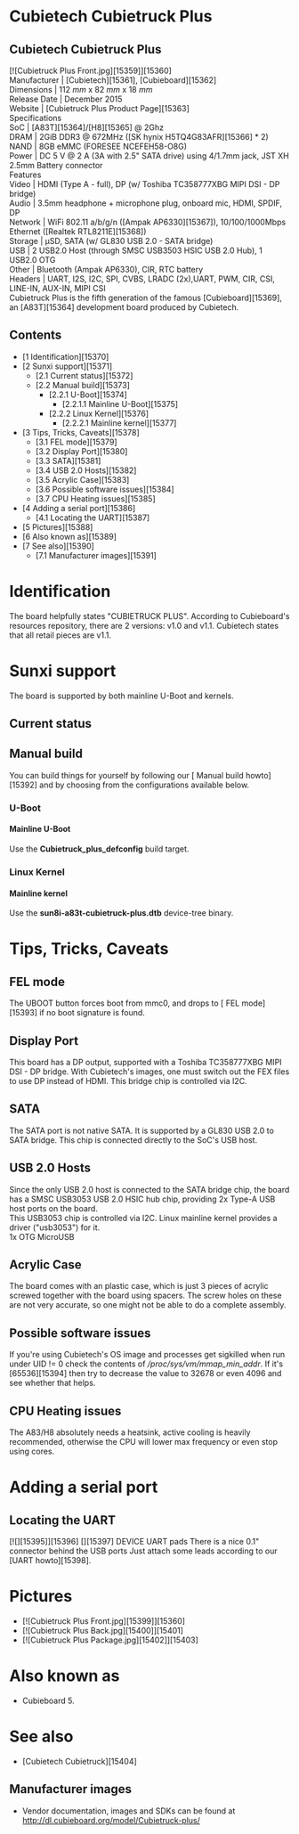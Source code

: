 # Cubietech Cubietruck Plus
Cubietech Cubietruck Plus  
---  
[![Cubietruck Plus Front.jpg][15359]][15360]  
Manufacturer |  [Cubietech][15361], [Cubieboard][15362]  
Dimensions |  112 _mm_ x 82 _mm_ x 18 _mm_  
Release Date |  December 2015   
Website |  [Cubietruck Plus Product Page][15363]  
Specifications   
SoC |  [A83T][15364]/[H8][15365] @ 2Ghz   
DRAM |  2GiB DDR3 @ 672MHz ([SK hynix H5TQ4G83AFR][15366] * 2)   
NAND |  8GB eMMC (FORESEE NCEFEH58-O8G)   
Power |  DC 5 V @ 2 A (3A with 2.5" SATA drive) using 4/1.7mm jack, JST XH 2.5mm Battery connector   
Features   
Video |  HDMI (Type A - full), DP (w/ Toshiba TC358777XBG MIPI DSI - DP bridge)   
Audio |  3.5mm headphone + microphone plug, onboard mic, HDMI, SPDIF, DP   
Network |  WiFi 802.11 a/b/g/n ([Ampak AP6330][15367]), 10/100/1000Mbps Ethernet ([Realtek RTL8211E][15368])   
Storage |  µSD, SATA (w/ GL830 USB 2.0 - SATA bridge)   
USB |  2 USB2.0 Host (through SMSC USB3503 HSIC USB 2.0 Hub), 1 USB2.0 OTG   
Other |  Bluetooth (Ampak AP6330), CIR, RTC battery   
Headers |  UART, I2S, I2C, SPI, CVBS, LRADC (2x),UART, PWM, CIR, CSI, LINE-IN, AUX-IN, MIPI CSI   
Cubietruck Plus is the fifth generation of the famous [Cubieboard][15369], an [A83T][15364] development board produced by Cubietech. 
## Contents
  * [1 Identification][15370]
  * [2 Sunxi support][15371]
    * [2.1 Current status][15372]
    * [2.2 Manual build][15373]
      * [2.2.1 U-Boot][15374]
        * [2.2.1.1 Mainline U-Boot][15375]
      * [2.2.2 Linux Kernel][15376]
        * [2.2.2.1 Mainline kernel][15377]
  * [3 Tips, Tricks, Caveats][15378]
    * [3.1 FEL mode][15379]
    * [3.2 Display Port][15380]
    * [3.3 SATA][15381]
    * [3.4 USB 2.0 Hosts][15382]
    * [3.5 Acrylic Case][15383]
    * [3.6 Possible software issues][15384]
    * [3.7 CPU Heating issues][15385]
  * [4 Adding a serial port][15386]
    * [4.1 Locating the UART][15387]
  * [5 Pictures][15388]
  * [6 Also known as][15389]
  * [7 See also][15390]
    * [7.1 Manufacturer images][15391]

# Identification
The board helpfully states "CUBIETRUCK PLUS". 
According to Cubieboard's resources repository, there are 2 versions: v1.0 and v1.1. Cubietech states that all retail pieces are v1.1. 
# Sunxi support
The board is supported by both mainline U-Boot and kernels. 
## Current status
## Manual build
You can build things for yourself by following our [ Manual build howto][15392] and by choosing from the configurations available below. 
### U-Boot
#### Mainline U-Boot
Use the **Cubietruck_plus_defconfig** build target. 
### Linux Kernel
#### Mainline kernel
Use the **sun8i-a83t-cubietruck-plus.dtb** device-tree binary. 
# Tips, Tricks, Caveats
## FEL mode
The UBOOT button forces boot from mmc0, and drops to [ FEL mode][15393] if no boot signature is found. 
## Display Port
This board has a DP output, supported with a Toshiba TC358777XBG MIPI DSI - DP bridge. With Cubietech's images, one must switch out the FEX files to use DP instead of HDMI. This bridge chip is controlled via I2C. 
## SATA
The SATA port is not native SATA. It is supported by a GL830 USB 2.0 to SATA bridge. This chip is connected directly to the SoC's USB host. 
## USB 2.0 Hosts
Since the only USB 2.0 host is connected to the SATA bridge chip, the board has a SMSC USB3053 USB 2.0 HSIC hub chip, providing 2x Type-A USB host ports on the board.  
This USB3053 chip is controlled via I2C. Linux mainline kernel provides a driver ("usb3053") for it.  
1x OTG MicroUSB 
## Acrylic Case
The board comes with an plastic case, which is just 3 pieces of acrylic screwed together with the board using spacers. The screw holes on these are not very accurate, so one might not be able to do a complete assembly. 
## Possible software issues
If you're using Cubietech's OS image and processes get sigkilled when run under UID != 0 check the contents of _/proc/sys/vm/mmap_min_addr_. If it's [65536][15394] then try to decrease the value to 32678 or even 4096 and see whether that helps. 
## CPU Heating issues
The A83/H8 absolutely needs a heatsink, active cooling is heavily recommended, otherwise the CPU will lower max frequency or even stop using cores. 
# Adding a serial port
## Locating the UART
[![][15395]][15396]
[][15397]
DEVICE UART pads
There is a nice 0.1" connector behind the USB ports Just attach some leads according to our [UART howto][15398]. 
# Pictures
  * [![Cubietruck Plus Front.jpg][15399]][15360]
  * [![Cubietruck Plus Back.jpg][15400]][15401]
  * [![Cubietruck Plus Package.jpg][15402]][15403]

# Also known as
  * Cubieboard 5.

# See also
  * [Cubietech Cubietruck][15404]

## Manufacturer images
  * Vendor documentation, images and SDKs can be found at <http://dl.cubieboard.org/model/Cubietruck-plus/>
